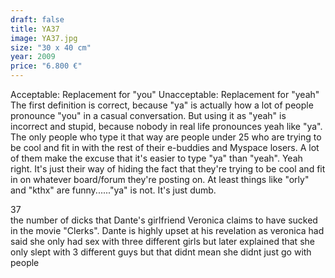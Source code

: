 ```yaml
---
draft: false
title: YA37
image: YA37.jpg
size: "30 x 40 cm"
year: 2009
price: "6.800 €"
---
```

Acceptable: Replacement for "you" Unacceptable: Replacement for "yeah" The first definition is correct, because "ya" is actually how a lot of people pronounce "you" in a casual conversation. But using it as "yeah" is incorrect and stupid, because nobody in real life pronounces yeah like "ya". The only people who type it that way are people under 25 who are trying to be cool and fit in with the rest of their e-buddies and Myspace losers. A lot of them make the excuse that it's easier to type "ya" than "yeah". Yeah right. It's just their way of hiding the fact that they're trying to be cool and fit in on whatever board/forum they're posting on. At least things like "orly" and "kthx" are funny......"ya" is not. It's just dumb.

37  
the number of dicks that Dante's girlfriend Veronica claims to have sucked in the movie "Clerks". Dante is highly upset at his revelation as veronica had said she only had sex with three different girls but later explained that she only slept with 3 different guys but that didnt mean she didnt just go with people
